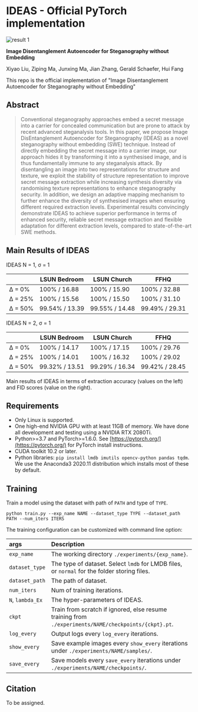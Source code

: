 # IDEAS - Official PyTorch implementation

![result 1](imgs/result_1.png "The synthesised images of IDEAS.")

**Image Disentanglement Autoencoder for Steganography without Embedding**

Xiyao Liu, Ziping Ma, Junxing Ma, Jian Zhang, Gerald Schaefer, Hui Fang

This repo is the official implementation of "Image Disentanglement Autoencoder for Steganography without Embedding"

## Abstract
> Conventional steganography approaches embed a secret
message into a carrier for concealed communication but
are prone to attack by recent advanced steganalysis tools.
In this paper, we propose Image DisEntanglement Autoencoder
for Steganography (IDEAS) as a novel steganography
without embedding (SWE) technique. Instead of directly
embedding the secret message into a carrier image, our approach
hides it by transforming it into a synthesised image,
and is thus fundamentally immune to any steganalysis attack.
By disentangling an image into two representations
for structure and texture, we exploit the stability of structure
representation to improve secret message extraction while
increasing synthesis diversity via randomising texture representations
to enhance steganography security. In addition,
we design an adaptive mapping mechanism to further
enhance the diversity of synthesised images when ensuring
different required extraction levels. Experimental results
convincingly demonstrate IDEAS to achieve superior
performance in terms of enhanced security, reliable secret
message extraction and flexible adaptation for different extraction
levels, compared to state-of-the-art SWE methods.

## Main Results of IDEAS

IDEAS N = 1, σ = 1

|         | LSUN Bedroom   | LSUN Church    | FFHQ           |
|---------|----------------|----------------|----------------|
| Δ = 0%  | 100% / 16.88   | 100% / 15.90   | 100% / 32.88   |
| Δ = 25% | 100% / 15.56   | 100% / 15.50   | 100% / 31.10   |
| Δ = 50% | 99.54% / 13.39 | 99.55% / 14.48 | 99.49% / 29.31 |

IDEAS N = 2, σ = 1

|         | LSUN Bedroom   | LSUN Church    | FFHQ           |
|---------|----------------|----------------|----------------|
| Δ = 0%  | 100% / 14.17   | 100% / 17.15   | 100% / 29.76   |
| Δ = 25% | 100% / 14.01   | 100% / 16.32   | 100% / 29.02   |
| Δ = 50% | 99.32% / 13.51 | 99.29% / 16.34 | 99.42% / 28.45 |

Main results of IDEAS in terms of extraction accuracy (values on the left) and FID scores (value on the right).

## Requirements
* Only Linux is supported.
* One high-end NVIDIA GPU with at least 11GB of memory. We have done all development and testing using a NVIDIA RTX 2080Ti.
* Python>=3.7 and PyTorch>=1.6.0. See [https://pytorch.org/](https://pytorch.org/) for PyTorch install instructions.
* CUDA toolkit 10.2 or later.
* Python libraries: `pip install lmdb imutils opencv-python pandas tqdm`. We use the Anaconda3 2020.11 distribution which installs most of these by default.

## Training
Train a model using the dataset with path of `PATH` and type of `TYPE`.
```shell
python train.py --exp_name NAME --dataset_type TYPE --dataset_path PATH --num_iters ITERS
```    
The training configuration can be customized with command line option:

| args             | Description                                                                                          |
|:-----------------|:-----------------------------------------------------------------------------------------------------|
| `exp_name`       | The working directory `./experiments/{exp_name}`.                                                    |
| `dataset_type`   | The type of dataset. Select `lmdb` for LMDB files, or `normal` for the folder storing files.         |
| `dataset_path`   | The path of dataset.                                                                                 |
| `num_iters`      | Num of training iterations.                                                                          |
| `N`, `lambda_Ex` | The hyper-parameters of IDEAS.                                                                       |
| `ckpt`           | Train from scratch if ignored, else resume training from `./experiments/NAME/checkpoints/{ckpt}.pt`. |
| `log_every`      | Output logs every `log_every` iterations.                                                            |
| `show_every`     | Save example images every `show_every` iterations under `./experiments/NAME/samples/`.               |
| `save_every`     | Save models every `save_every` iterations under `./experiments/NAME/checkpoints/`.                   |


## Citation
To be assigned.
